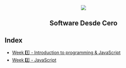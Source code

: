 <div align="center">
  <img src="https://uploads-ssl.webflow.com/5eb2f56932c3562feab232e3/5f73550d00249e7e96c9f3de_Logo.png">
</div>
<h2 align="center">Software Desde Cero</h2>

## Index
- [Week 1️⃣ - Introduction to programming & JavaScript](challenges/week1)
- [Week 2️⃣ - JavaScript](challenges/week2)
<!-- - [Week 3️⃣ - Challenges](challenges/week3)
- [Week 4️⃣ - Challenges](challenges/week4)
- [Week 5️⃣ - Challenges](challenges/week5)
- [Week 6️⃣ - Challenges](challenges/week6)
- [Week 7️⃣ - Challenges](challenges/week7) -->
